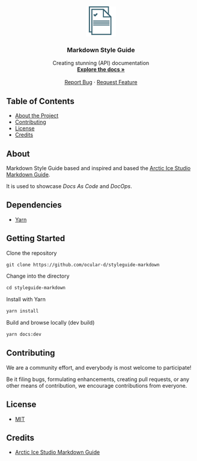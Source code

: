 <!-- PROJECT LOGO -->

<br />
<p align="center">
  <a href="https://github.com/ocular-d/styleguide-markdown">
    <img src="docs/assets/ocular-d-logo.png" alt="Logo" width="80" height="80">
  </a>

  <h3 align="center">Markdown Style Guide</h3>

  <p align="center">
    Creating stunning (API) documentation
    <br />
    <a href="https://ocular-d.github.io/styleguide-markdown/"><strong>Explore the docs »</strong></a>
    <br />
    <br />
    <a href="https://github.com/ocular-d/styleguide-markdown/issues">Report Bug</a>
    ·
    <a href="https://github.com/ocular-d/styleguide-markdown/issues">Request Feature</a>
  </p>
</p>

<!-- TABLE OF CONTENTS -->

## Table of Contents

- [About the Project](#about)
- [Contributing](#contributing)
- [License](#license)
- [Credits](#credits)

## About

Markdown Style Guide based and
inspired and based the [Arctic Ice Studio Markdown Guide](https://arcticicestudio.github.io/styleguide-markdown/).

It is used to showcase *Docs As Code* and *DocOps*.

## Dependencies

- [Yarn](https://yarnpkg.com/en/)

## Getting Started

Clone the repository

```md
git clone https://github.com/ocular-d/styleguide-markdown
```

Change into the directory

```md
cd styleguide-markdown
```

Install with Yarn

```md
yarn install
```

Build and browse locally (dev build)

```md
yarn docs:dev
```

## Contributing

We are a community effort, and everybody is most welcome to participate!

Be it filing bugs, formulating enhancements, creating pull requests, or any other means of contribution, we encourage contributions from everyone.

## License

- [MIT](https://opensource.org/licenses/MIT)

## Credits

- [Arctic Ice Studio Markdown Guide](https://arcticicestudio.github.io/styleguide-markdown/)

